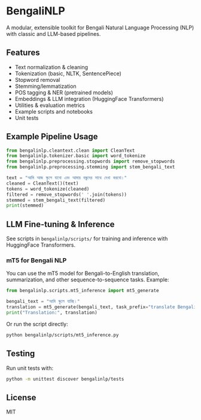 # BengaliNLP

A modular, extensible toolkit for Bengali Natural Language Processing (NLP) with classic and LLM-based pipelines.

## Features
- Text normalization & cleaning
- Tokenization (basic, NLTK, SentencePiece)
- Stopword removal
- Stemming/lemmatization
- POS tagging & NER (pretrained models)
- Embeddings & LLM integration (HuggingFace Transformers)
- Utilities & evaluation metrics
- Example scripts and notebooks
- Unit tests

## Example Pipeline Usage
```python
from bengalinlp.cleantext.clean import CleanText
from bengalinlp.tokenizer.basic import word_tokenize
from bengalinlp.preprocessing.stopwords import remove_stopwords
from bengalinlp.preprocessing.stemming import stem_bengali_text

text = "আমি আজ স্কুলে যাবো এবং আমার বন্ধুদের সাথে দেখা করবো।"
cleaned = CleanText()(text)
tokens = word_tokenize(cleaned)
filtered = remove_stopwords(' '.join(tokens))
stemmed = stem_bengali_text(filtered)
print(stemmed)
```

## LLM Fine-tuning & Inference
See scripts in `bengalinlp/scripts/` for training and inference with HuggingFace Transformers.

### mT5 for Bengali NLP
You can use the mT5 model for Bengali-to-English translation, summarization, and other sequence-to-sequence tasks. Example:

```python
from bengalinlp.scripts.mt5_inference import mt5_generate

bengali_text = "আমি স্কুলে যাচ্ছি।"
translation = mt5_generate(bengali_text, task_prefix="translate Bengali to English: ")
print("Translation:", translation)
```

Or run the script directly:
```bash
python bengalinlp/scripts/mt5_inference.py
```

## Testing
Run unit tests with:
```bash
python -m unittest discover bengalinlp/tests
```

## License
MIT
